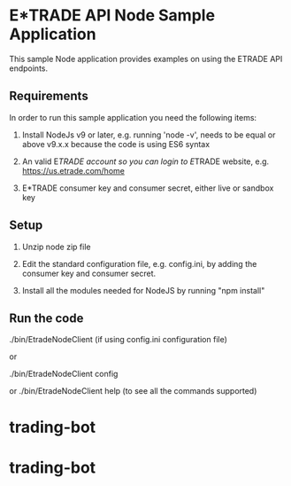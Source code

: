 # E*TRADE API Node Sample Application

This sample Node application provides examples on using the ETRADE API endpoints.

## Requirements

In order to run this sample application you need the following items:

1. Install NodeJs v9 or later, e.g. running 'node -v', needs to be equal or above v9.x.x because the code is using ES6 syntax
 
2. An valid E*TRADE account so you can login to E*TRADE website, e.g. https://us.etrade.com/home

3. E*TRADE consumer key and consumer secret, either live or sandbox key

## Setup

1. Unzip node zip file

2. Edit the standard configuration file, e.g. config.ini, by adding the consumer key and consumer secret.

3. Install all the modules needed for NodeJS by running "npm install"  


## Run the code
./bin/EtradeNodeClient 
 (if using config.ini configuration file) 

or 

./bin/EtradeNodeClient config <your configuration file name>

or
./bin/EtradeNodeClient help
 (to see all the commands supported)

# trading-bot
# trading-bot
